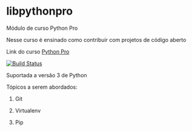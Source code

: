 # libpythonpro
Módulo de curso Python Pro

Nesse curso é ensinado como contribuir com projetos de código aberto

Link do curso [Python Pro](https://pythonpro.com.br/)

[![Build Status](https://app.travis-ci.com/jrcidade/libpythonpro.svg?branch=main)](https://app.travis-ci.com/jrcidade/libpythonpro)

Suportada a versão 3 de Python

Tópicos a serem abordados:

1. Git

2. Virtualenv

3. Pip

